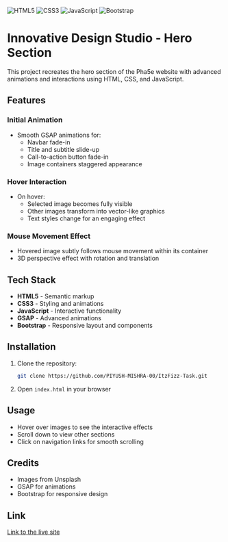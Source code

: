![HTML5](https://img.shields.io/badge/html5-%23E34F26.svg?style=for-the-badge&logo=html5&logoColor=white) ![CSS3](https://img.shields.io/badge/css3-%231572B6.svg?style=for-the-badge&logo=css3&logoColor=white) ![JavaScript](https://img.shields.io/badge/javascript-%23323330.svg?style=for-the-badge&logo=javascript&logoColor=%23F7DF1E) ![Bootstrap](https://img.shields.io/badge/bootstrap-%238511FA.svg?style=for-the-badge&logo=bootstrap&logoColor=white)

# Innovative Design Studio - Hero Section

This project recreates the hero section of the Pha5e website with advanced animations and interactions using HTML, CSS, and JavaScript.

## Features

### Initial Animation
- Smooth GSAP animations for:
  - Navbar fade-in
  - Title and subtitle slide-up
  - Call-to-action button fade-in
  - Image containers staggered appearance

### Hover Interaction
- On hover:
  - Selected image becomes fully visible
  - Other images transform into vector-like graphics
  - Text styles change for an engaging effect

### Mouse Movement Effect
- Hovered image subtly follows mouse movement within its container
- 3D perspective effect with rotation and translation

## Tech Stack
- **HTML5** - Semantic markup
- **CSS3** - Styling and animations
- **JavaScript** - Interactive functionality
- **GSAP** - Advanced animations
- **Bootstrap** - Responsive layout and components

## Installation
1. Clone the repository:
   ```bash
   git clone https://github.com/PIYUSH-MISHRA-00/ItzFizz-Task.git
   ```
2. Open `index.html` in your browser

## Usage
- Hover over images to see the interactive effects
- Scroll down to view other sections
- Click on navigation links for smooth scrolling

## Credits
- Images from Unsplash
- GSAP for animations
- Bootstrap for responsive design

## Link
[Link to the live site](https://piyush-mishra-00.github.io/ItzFizz-Task/)
